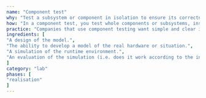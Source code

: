 ```yaml
---
name: "Component test"
why: "Test a subsystem or component in isolation to ensure its correctness before integrating it with other components or modules."
how: "In a component test, you test whole components or subsystems, instead of the atomic chunks of code that you test in unit tests. Test the component against its input and output relations (e.g. specified via interfaces). Component testing compares the outputs with expected results given pre-defined inputs."
practice: "Companies that use component testing want simple and clear interfaces between the components, which they view as an essential precondition for successful component testing. Microservices are a way to accomplish this and are more commonly used nowadays."
ingredients: [
"A design of the model.",
"The ability to develop a model of the real hardware or situation.",
"A simulation of the runtime environment.",
"An evaluation of the simulation (i.e. does it work according to the intended model?)."
]
category: "lab"
phases: [
"realisation"
]
---
```

